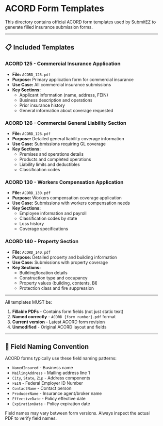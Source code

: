 # ACORD Form Templates

This directory contains official ACORD form templates used by SubmitEZ to generate filled insurance submission forms.

---

## 📋 **Included Templates**

### **ACORD 125 - Commercial Insurance Application**
- **File:** `ACORD_125.pdf`
- **Purpose:** Primary application form for commercial insurance
- **Use Case:** All commercial insurance submissions
- **Key Sections:**
  - Applicant information (name, address, FEIN)
  - Business description and operations
  - Prior insurance history
  - General information about coverage requested

### **ACORD 126 - Commercial General Liability Section**
- **File:** `ACORD_126.pdf`
- **Purpose:** Detailed general liability coverage information
- **Use Case:** Submissions requiring GL coverage
- **Key Sections:**
  - Premises and operations details
  - Products and completed operations
  - Liability limits and deductibles
  - Classification codes

### **ACORD 130 - Workers Compensation Application**
- **File:** `ACORD_130.pdf`
- **Purpose:** Workers compensation coverage application
- **Use Case:** Submissions with workers compensation needs
- **Key Sections:**
  - Employee information and payroll
  - Classification codes by state
  - Loss history
  - Coverage specifications

### **ACORD 140 - Property Section**
- **File:** `ACORD_140.pdf`
- **Purpose:** Detailed property and building information
- **Use Case:** Submissions with property coverage
- **Key Sections:**
  - Building/location details
  - Construction type and occupancy
  - Property values (building, contents, BI)
  - Protection class and fire suppression

---


All templates MUST be:
1. **Fillable PDFs** - Contains form fields (not just static text)
2. **Named correctly** - `ACORD_{form_number}.pdf` format
3. **Current version** - Latest ACORD form revision
4. **Unmodified** - Original ACORD layout and fields

---

## 📝 **Field Naming Convention**

ACORD forms typically use these field naming patterns:
- `NamedInsured` - Business name
- `MailingAddress` - Mailing address line 1
- `City`, `State`, `Zip` - Address components
- `FEIN` - Federal Employer ID Number
- `ContactName` - Contact person
- `ProducerName` - Insurance agent/broker name
- `EffectiveDate` - Policy effective date
- `ExpirationDate` - Policy expiration date

Field names may vary between form versions. Always inspect the actual PDF to verify field names.
